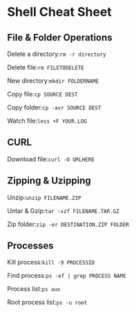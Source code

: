 # Shell Cheat Sheet

## File & Folder Operations

Delete a directory:`
rm -r directory
`

Delete file:`
rm FILETODELETE
`

New directory:`
mkdir FOLDERNAME
`

Copy file:`
cp SOURCE DEST
`

Copy folder:`
cp -avr SOURCE DEST
`

Watch file:`
less +F YOUR.LOG
`

## CURL

Download file:`
curl -O URLHERE
`

## Zipping & Uzipping

Unzip:`
unzip FILENAME.ZIP
`

Untar & Gzip:`
tar -xzf FILENAME.TAR.GZ
`

Zip folder:`
zip -er DESTINATION.ZIP FOLDER
`


## Processes

Kill process:`
kill -9 PROCESSID
`

Find process:`
ps -ef | grep PROCESS NAME
`

Process list:`
ps aux
`

Root process list:`
ps -u root
`